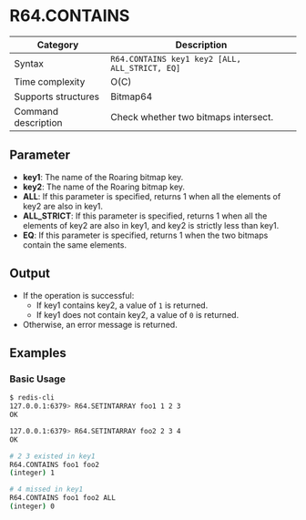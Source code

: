 # R64.CONTAINS

| Category            | Description                                    |
| ------------------- | ---------------------------------------------- |
| Syntax              | `R64.CONTAINS key1 key2 [ALL, ALL_STRICT, EQ]` |
| Time complexity     | O(C)                                           |
| Supports structures | Bitmap64                                       |
| Command description | Check whether two bitmaps intersect.           |

## Parameter

- **key1**: The name of the Roaring bitmap key.
- **key2**: The name of the Roaring bitmap key.
- **ALL**: If this parameter is specified, returns 1 when all the elements of key2 are also in key1.
- **ALL_STRICT**: If this parameter is specified, returns 1 when all the elements of key2 are also in key1, and key2 is strictly less than key1.
- **EQ**: If this parameter is specified, returns 1 when the two bitmaps contain the same elements.

## Output

- If the operation is successful:
  - If key1 contains key2, a value of `1` is returned.
  - If key1 does not contain key2, a value of `0` is returned.
- Otherwise, an error message is returned.

## Examples

### Basic Usage

```bash
$ redis-cli
127.0.0.1:6379> R64.SETINTARRAY foo1 1 2 3
OK

127.0.0.1:6379> R64.SETINTARRAY foo2 2 3 4
OK

# 2 3 existed in key1
R64.CONTAINS foo1 foo2
(integer) 1

# 4 missed in key1
R64.CONTAINS foo1 foo2 ALL
(integer) 0
```
